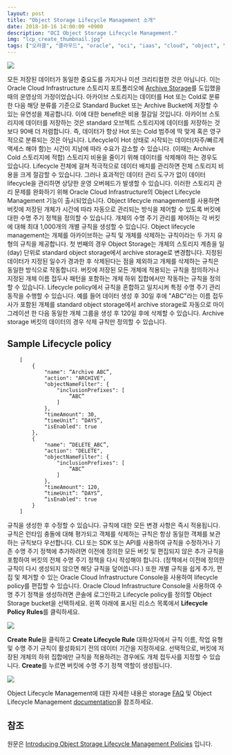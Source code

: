 ```yaml
---
layout: post
title: "Object Storage Lifecycle Management 소개"
date: 2018-10-16 14:00:00 +0900
description: "OCI Object Storage Lifecycle Management."
img: "lcp_create_thumbnail.jpg"
tags: ["오라클", "클라우드", "oracle", "oci", "iaas", "cloud", "object", "storage", "lifecycle", "management", "오브젝트", "스토리지", "라이프사이클"] # add tag
---
```


![]({{site.baseurl}}/assets/img/lcp_create_main.jpg)

모든 저장된 데이터가 동일한 중요도를 가지거나 미션 크리티컬한 것은 아닙니다. 이는 Oracle Cloud Infrastructure 스토리지 포트폴리오에 [Archive Storage](https://blogs.oracle.com/cloud-infrastructure/archiving-your-data-to-the-cloud-just-got-a-whole-lot-easier)를 도입했을 때의 운영상의 가정이었습니다. 아카이브 스토리지는 데이터를 Hot 또는 Cold로 분류한 다음 해당 분류를 기준으로 Standard Bucket 또는 Archive Bucket에 저장할 수 있는 유연성을 제공합니다. 이에 대한 benefit은 비용 절감일 것입니다. 아카이브 스토리지에 데이터를 저장하는 것은 standard 오브젝트 스토리지에 데이터를 저장하는 것보다 90배 더 저렴합니다.
즉, 데이터가 항상 Hot 또는 Cold 범주에 딱 맞게 혹은 영구적으로 분류되는 것은 아닙니다. Lifecycle이 Hot 상태로 시작되는 데이터(자주/빠르게 액세스 해야 함)는 시간이 지남에 따라 수요가 감소할 수 있습니다. (이때는 Archive Cold 스토리지에 적합) 스토리지 비용을 줄이기 위해 데이터를 삭제해야 하는 경우도 있습니다. Lifecycle 전체에 걸쳐 적극적으로 데이터 배치를 관리하면 전체 스토리지 비용을 크게 절감할 수 있습니다. 그러나 효과적인 데이터 관리 도구가 없이 데이터 lifecycle을 관리하면 상당한 운영 오버헤드가 발생할 수 있습니다.
이러한 스토리지 관리 문제를 완화하기 위해 Oracle Cloud Infrastructure의 Object Lifecycle Management 기능이 출시되었습니다.
Object lifecycle management를 사용하면 버킷에 저장된 개체가 시간에 따라 자동으로 관리되는 방식을 제어할 수 있도록 버킷에 대한 수명 주기 정책을 정의할 수 있습니다. 개체의 수명 주기 관리를 제어하는 각 버킷에 대해 최대 1,000개의 개별 규칙을 생성할 수 있습니다. Object lifecycle management는 개체를 아카이브하는 규칙 및 개체를 삭제하는 규칙이라는 두 가지 유형의 규칙을 제공합니다. 첫 번째의 경우 Object Storage는 개체의 스토리지 계층을 일(day) 단위로 standard object storage에서 archive storage로 변경합니다. 지정된 데이터가 지정된 일수가 경과한 후 삭제된다는 점을 제외하고 개체를 삭제하는 규칙은 동일한 방식으로 작동합니다. 버킷에 저장된 모든 개체에 적용되는 규칙을 정의하거나 지정된 개체 이름 접두사 패턴을 포함하는 개체 하위 집합에서만 작동하는 규칙을 정의할 수 있습니다.
Lifecycle policy에서 규칙을 혼합하고 일치시켜 특정 수명 주기 관리 동작을 수행할 수 있습니다. 예를 들어 데이터 생성 후 30일 후에 "ABC"라는 이름 접두사가 포함된 개체를 standard object storage에서 archive storage로 자동으로 마이그레이션 한 다음 동일한 개체 그룹을 생성 후 120일 후에 삭제할 수 있습니다. Archive storage 버킷의 데이터의 경우 삭제 규칙만 정의할 수 있습니다.

## Sample Lifecycle policy
~~~
    [
        {
            "name": “Archive ABC”,
            "action": "ARCHIVE",
            "objectNameFilter": {
                "inclusionPrefixes": [
                    “ABC”
                ]
            },
            "timeAmount": 30,
            “timeUnit”: “DAYS”,
            "isEnabled": true
        },
        {
            "name": “DELETE_ABC”,
            "action": "DELETE",
            "objectNameFilter": {
                "inclusionPrefixes": [
                    “ABC”
                ]
            },
            "timeAmount": 120,
            “timeUnit”: “DAYS”,
            “isEnabled": true
        }
    ]
~~~

규칙을 생성한 후 수정할 수 있습니다. 규칙에 대한 모든 변경 사항은 즉시 적용됩니다. 규칙은 런타임 충돌에 대해 평가되고 객체를 삭제하는 규칙은 항상 동일한 객체를 보관하는 규칙보다 우선합니다. CLI 또는 SDK 또는 API를 사용하여 규칙을 수정하거나 기존 수명 주기 정책에 추가하려면 이전에 정의한 모든 버킷 및 편집되지 않은 추가 규칙을 포함하여 버킷의 전체 수명 주기 정책을 다시 작성해야 합니다. (정책에서 이전에 정의한 규칙이 다시 생성되지 않으면 해당 규칙을 덮어씁니다.)
또한 개별 규칙을 쉽게 추가, 편집 및 제거할 수 있는 Oracle Cloud Infrastructure Console을 사용하여 lifecycle policy를 편집할 수 있습니다.
Oracle Cloud Infrastructure Console을 사용하여 수명 주기 정책을 생성하려면 콘솔에 로그인하고 Lifecycle policy를 정의할 Object Storage bucket을 선택하세요.
왼쪽 아래에 표시된 리소스 목록에서 **Lifecycle Policy Rules**를 클릭하세요.

![]({{site.baseurl}}/assets/img/lcp_create.jpg)

**Create Rule**을 클릭하고 **Create Lifecycle Rule** 대화상자에서 규칙 이름, 작업 유형 및 수명 주기 규칙이 활성화되기 전의 데이터 기간을 지정하세요. 선택적으로, 버킷에 저장된 개체의 하위 집합에만 규칙을 적용하려는 경우에도 개체 접두사를 지정할 수 있습니다. **Create**를 누르면 버킷에 수명 주기 정책 역할이 생성됩니다.

![]({{site.baseurl}}/assets/img/setrule.jpg)

Object Lifecycle Management에 대한 자세한 내용은 storage [FAQ](https://cloud.oracle.com/storage/object-storage/faq) 및 Object Lifecycle Management [documentation](https://docs.cloud.oracle.com/iaas/Content/Object/Tasks/usinglifecyclepolicies.htm)을 참조하세요.


## 참조
원문은 [Introducing Object Storage Lifecycle Management Policies](https://blogs.oracle.com/cloud-infrastructure/introducing-object-storage-lifecycle-management-policies) 입니다.
